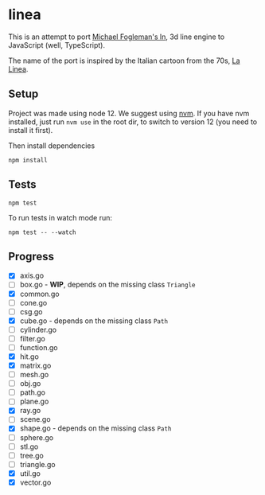 # linea

This is an attempt to port [Michael Fogleman's ln](https://github.com/fogleman/ln), 3d line engine to JavaScript (well, TypeScript).

The name of the port is inspired by the Italian cartoon from the 70s, [La Linea](https://en.wikipedia.org/wiki/La_Linea_(TV_series)).

## Setup

Project was made using node 12. We suggest using [nvm](https://github.com/nvm-sh/nvm). If you have nvm installed, just run `nvm use` in the root dir, to switch to version 12 (you need to install it first).

Then install dependencies

```
npm install
```

## Tests

```
npm test
```

To run tests in watch mode run:

```
npm test -- --watch
```


## Progress

* [x] axis.go
* [ ] box.go - **WIP**, depends on the missing class `Triangle`
* [x] common.go
* [ ] cone.go
* [ ] csg.go
* [x] cube.go - depends on the missing class `Path`
* [ ] cylinder.go
* [ ] filter.go
* [ ] function.go
* [x] hit.go
* [x] matrix.go
* [ ] mesh.go
* [ ] obj.go
* [ ] path.go
* [ ] plane.go
* [x] ray.go
* [ ] scene.go
* [x] shape.go - depends on the missing class `Path`
* [ ] sphere.go
* [ ] stl.go
* [ ] tree.go
* [ ] triangle.go
* [x] util.go
* [x] vector.go
